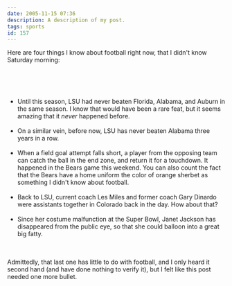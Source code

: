```yaml
---
date: 2005-11-15 07:36
description: A description of my post.
tags: sports
id: 157
---
```

Here are four things I know about football right now, that I didn't know Saturday morning:
<!--more--><br /><br /><br />
<ul><li>Until this season, LSU had never beaten Florida, Alabama, and Auburn in the same season.  I know that would have been a rare feat, but it seems amazing that it <i>never</i> happened before.<br />
<br />
</li><li>On a similar vein, before now, LSU has never beaten Alabama three years in a row.<br />
<br />
</li><li>When a field goal attempt falls short, a player from the opposing team can catch the ball in the end zone, and return it for a touchdown.  It happened in the Bears game this weekend.  You can also count the fact that the Bears have a home uniform the color of orange sherbet as something I didn't know about football.<br />
<br />
</li><li>Back to LSU, current coach Les Miles and former coach Gary Dinardo were assistants together in Colorado back in the day.  How about that?<br />
<br />
</li><li>Since her costume malfunction at the Super Bowl, Janet Jackson has disappeared from the public eye, so that she could balloon into a great big fatty.</li></ul><br />
<br />
Admittedly, that last one has little to do with football, and I only heard it second hand (and have done nothing to verify it), but I felt like this post needed one more bullet.
